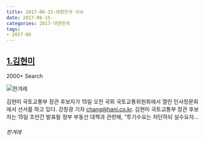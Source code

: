 ```yaml
---
title: 2017-06-15-대한민국 이슈
date: 2017-06-15-
categories: 2017-대한민국
tags: 
- 2017-06
---
```


[1.김현미](http://www.hani.co.kr/arti/economy/economy_general/798982.html)
--

2000+ Search

![한겨레](http://t0.gstatic.com/images?q=tbn:ANd9GcQC4-TvURoRHV2eLYQmci3b72aY87iIjmTG7_yJTupTfLTDPBHJu4jqTGNh5ivgMrqu-ABlC67z)

김현미 국토교통부 장관 후보자가 15일 오전 국회 국토교통위원회에서 열린 인사청문회에서 선서를 하고 있다. 강창광 기자 chang@hani.co.kr. 김현미 국토교통부 장관 후보자는 15일 조만간 발표될 정부 부동산 대책과 관련해, “투기수요는 차단하되 실수요자...
###### 한겨레

